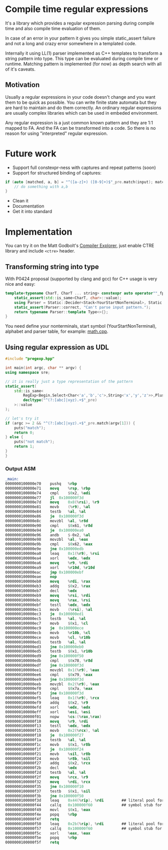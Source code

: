 # Compile time regular expressions

It's a library which provides a regular expression parsing during compile time and also compile time evaluation of them.

In case of an error in your pattern it gives you simple static_assert failure and not a long and crazy error somewhere in a templated code.

Internally it using LL(1) parser implemented as C++ templates to transform a string pattern into type. This type can be evaluated during compile time or runtime. Matching pattern is implemented (for now) as depth search with all of it's caveats.

## Motivation

Usually a regular expressions in your code doesn't change and you want them to be quick as possible. You can write finite state automata but they are hard to maintain and do them correctly. An ordinary regular expressions are usually complex libraries which can be used in embeded environment. 

Any regular expression is a just common known pattern and they are 1:1 mapped to FA. And the FA can be transformed into a code. So there is no reason for using "interpreted" regular expression.

# Future work

* Support full constexpr-ness with captures and repeat patterns (soon)
* Support for structured binding of captures:

```C++
if (auto [matched, a, b] = "^([a-z]+) ([0-9]+)$"_pre.match(input); matched) {
	// do something with a,b
}
```

* Clean it
* Documentation
* Get it into standard

# Implementation

You can try it on the Matt Godbolt's [Compiler Explorer](https://godbolt.org/g/9K8oQv), just enable CTRE library and include `<ctre>` header.

## Transforming string into type

With P0424 proposal (supported by clang and gcc) for C++ usage is very nice and easy: 

```C++
template<typename CharT, CharT ... string> constexpr auto operator""_fpre() {
	static_assert(std::is_same<CharT, char>::value);
	using Parser = Static::Decider<Stack<YourStartNonTerminal>, Static::Input<string...>>;
	static_assert(Parser::correct, "Can't parse input pattern."); 
	return typename Parser::template Type<>{};
}
```

You need define your nonterminals, start symbol (YourStartNonTerminal), alphabet and parser table, for example: [math.cpp](math.cpp).

## Using regular expression as UDL

```C++
#include "pregexp.hpp"

int main(int argc, char ** argv) {
using namespace sre;

// it is really just a type representation of the pattern
static_assert(
	std::is_same<
		RegExp<Begin,Select<Char<'a','b','c'>,String<'x','y','z'>>,Plus<Anything>,End>,
		decltype("^(?:[abc]|xyz).+$"_pre)
	>::value
);

// let's try it
if (argc >= 2 && "^(?:[abc]|xyz).+$"_pre.match(argv[1])) {
	puts("match");
	return 0;
} else {
	puts("not match");
	return 1;
}
} 

```

### Output ASM

```nasm
_main:
0000000100000e70	pushq	%rbp
0000000100000e71	movq	%rsp, %rbp
0000000100000e74	cmpl	$0x2, %edi
0000000100000e77	jl	0x100000f3d
0000000100000e7d	movq	0x8(%rsi), %r9
0000000100000e81	movb	(%r9), %al
0000000100000e84	testb	%al, %al
0000000100000e86	je	0x100000f3d
0000000100000e8c	movzbl	%al, %r8d
0000000100000e90	cmpl	$0x61, %r8d
0000000100000e94	je	0x100000ea0
0000000100000e96	andb	$-0x2, %al
0000000100000e98	movzbl	%al, %eax
0000000100000e9b	cmpl	$0x62, %eax
0000000100000e9e	jne	0x100000edb
0000000100000ea0	leaq	0x1(%r9), %rsi
0000000100000ea4	xorl	%edx, %edx
0000000100000ea6	movq	%r9, %rdi
0000000100000ea9	xorl	%r10d, %r10d
0000000100000eac	jmp	0x100000ebf
0000000100000eae	nop
0000000100000eb0	movq	%rdi, %rax
0000000100000eb3	addq	$0x2, %rax
0000000100000eb7	decl	%edx
0000000100000eb9	movq	%rsi, %rdi
0000000100000ebc	movq	%rax, %rsi
0000000100000ebf	testl	%edx, %edx
0000000100000ec1	movb	(%rsi), %al
0000000100000ec3	je	0x100000ed1
0000000100000ec5	testb	%al, %al
0000000100000ec7	movb	$0x1, %cl
0000000100000ec9	je	0x100000ece
0000000100000ecb	movb	%r10b, %cl
0000000100000ece	movb	%cl, %r10b
0000000100000ed1	testb	%al, %al
0000000100000ed3	jne	0x100000eb0
0000000100000ed5	testb	$0x1, %r10b
0000000100000ed9	jne	0x100000f50
0000000100000edb	cmpl	$0x78, %r8d
0000000100000edf	jne	0x100000f3d
0000000100000ee1	movzbl	0x1(%r9), %eax
0000000100000ee6	cmpl	$0x79, %eax
0000000100000ee9	jne	0x100000f3d
0000000100000eeb	movzbl	0x2(%r9), %eax
0000000100000ef0	cmpl	$0x7a, %eax
0000000100000ef3	jne	0x100000f3d
0000000100000ef5	leaq	0x1(%r9), %rcx
0000000100000ef9	addq	$0x2, %r9
0000000100000efd	xorl	%edx, %edx
0000000100000eff	xorl	%esi, %esi
0000000100000f01	nopw	%cs:(%rax,%rax)
0000000100000f10	movq	%r9, %rdi
0000000100000f13	testl	%edx, %edx
0000000100000f15	movb	0x2(%rcx), %al
0000000100000f18	je	0x100000f27
0000000100000f1a	testb	%al, %al
0000000100000f1c	movb	$0x1, %r8b
0000000100000f1f	je	0x100000f24
0000000100000f21	movb	%sil, %r8b
0000000100000f24	movb	%r8b, %sil
0000000100000f27	addq	$0x2, %rcx
0000000100000f2b	decl	%edx
0000000100000f2d	testb	%al, %al
0000000100000f2f	movq	%rcx, %r9
0000000100000f32	movq	%rdi, %rcx
0000000100000f35	jne	0x100000f10
0000000100000f37	testb	$0x1, %sil
0000000100000f3b	jne	0x100000f50
0000000100000f3d	leaq	0x44(%rip), %rdi        ## literal pool for: "not match"
0000000100000f44	callq	0x100000f60             ## symbol stub for: _puts
0000000100000f49	movl	$0x1, %eax
0000000100000f4e	popq	%rbp
0000000100000f4f	retq
0000000100000f50	leaq	0x2b(%rip), %rdi        ## literal pool for: "match"
0000000100000f57	callq	0x100000f60             ## symbol stub for: _puts
0000000100000f5c	xorl	%eax, %eax
0000000100000f5e	popq	%rbp
0000000100000f5f	retq
```